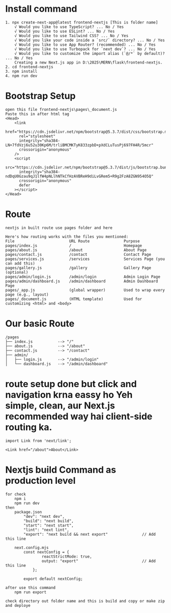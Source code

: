 # Install command
    1. npx create-next-app@latest frontend-nextjs [This is folder name]
        √ Would you like to use TypeScript? ... No / Yes
        √ Would you like to use ESLint? ... No / Yes
        √ Would you like to use Tailwind CSS? ... No / Yes
        √ Would you like your code inside a `src/` directory? ... No / Yes
        √ Would you like to use App Router? (recommended) ... No / Yes
        √ Would you like to use Turbopack for `next dev`? ... No / Yes
        √ Would you like to customize the import alias (`@/*` by default)? ... No / Yes
        Creating a new Next.js app in D:\2025\MERN\flask\frontend-nextjs.
    2. cd frontend-nextjs
    3. npm install
    4. npm run dev

# Bootstrap Setup
    open this file frontend-nextjs\pages\_document.js
    Paste this in after html tag
    <Head>
        <link
          href="https://cdn.jsdelivr.net/npm/bootstrap@5.3.7/dist/css/bootstrap.min.css"
          rel="stylesheet"
          integrity="sha384-LN+7fdVzj6u52u30Kp6M/trliBMCMKTyK833zpbD+pXdCLuTusPj697FH4R/5mcr"
          crossorigin="anonymous"
        />
        <script
          src="https://cdn.jsdelivr.net/npm/bootstrap@5.3.7/dist/js/bootstrap.bundle.min.js"
          integrity="sha384-ndDqU0Gzau9qJ1lfW4pNLlhNTkCfHzAVBReH9diLvGRem5+R9g2FzA8ZGN954O5Q"
          crossorigin="anonymous"
          defer
        ></script>
    </Head>

# Route 
    nextjs in built route use pages folder and here

    Here's how routing works with the files you mentioned:
    File	                    URL Route	            Purpose
    pages/index.js	            /	                    Homepage
    pages/about.js	            /about	                About Page
    pages/contact.js	        /contact	            Contact Page
    pages/services.js	        /services	            Services Page (you can add this)
    pages/gallery.js	        /gallery	            Gallery Page (optional)
    pages/admin/login.js	    /admin/login	        Admin Login Page
    pages/admin/dashboard.js	/admin/dashboard	    Admin Dashboard Page
    pages/_app.js	            (global wrapper)	    Used to wrap every page (e.g., layout)
    pages/_document.js	        (HTML template)	        Used for customizing <html> and <body>

# Our basic Route
    /pages
    ├── index.js           --> "/"
    ├── about.js           --> "/about"
    ├── contact.js         --> "/contact"
    ├── admin/
    │   ├── login.js       --> "/admin/login"
    │   └── dashboard.js   --> "/admin/dashboard"

# route setup done but click and navigation krna eassy ho Yeh simple, clean, aur Next.js recommended way hai client-side routing ka.
    
    import Link from 'next/link';

    <Link href="/about">About</Link> 


# Nextjs build Command as production level
    for check
        npm i 
        npm run dev 
    then
        package.json
            "dev": "next dev",
            "build": "next build",
            "start": "next start",
            "lint": "next lint",
            "export": "next build && next export"               // Add this line
        
        next.config.mjs
            const nextConfig = {
                    reactStrictMode: true,
                    output: "export"                            // Add this line 
                };

            export default nextConfig;

    after use this command
        npm run export 
    
    check directory out folder name and this is build and copy or make zip and deploye

